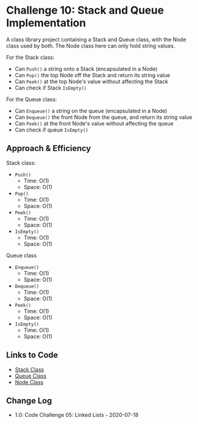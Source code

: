 # Challenge 10: Stack and Queue Implementation

A class library project containing a Stack and Queue class, with the Node class used by both. The Node class here can only hold string values.

For the Stack class:
- Can `Push()` a string onto a Stack (encapsulated in a Node)
- Can `Pop()` the top Node off the Stack and return its string value
- Can `Peek()` at the top Node's value without affecting the Stack
- Can check if Stack `IsEmpty()`

For the Queue class:
- Can `Enqueue()` a string on the queue (encapsulated in a Node)
- Can `Dequeue()` the front Node from the queue, and return its string value
- Can `Peek()` at the front Node's value without affecting the queue
- Can check if queue `IsEmpty()`

## Approach & Efficiency

Stack class:
- `Push()`
    - Time: O(1)
    - Space: O(1)
- `Pop()`
    - Time: O(1)
    - Space: O(1)
- `Peek()`
    - Time: O(1)
    - Space: O(1)
- `IsEmpty()`
    - Time: O(1)
    - Space: O(1)

Queue class
- `Enqueue()`
    - Time: O(1)
    - Space: O(1)
- `Dequeue()`
    - Time: O(1)
    - Space: O(1)
- `Peek()`
    - Time: O(1)
    - Space: O(1)
- `IsEmpty()`
    - Time: O(1)
    - Space: O(1)

## Links to Code

- [Stack Class](Classes/Stack.cs)
- [Queue Class](Classes/Queue.cs)
- [Node Class](Classes/Node.cs)

## Change Log

- 1.0: Code Challenge 05: Linked Lists - 2020-07-18